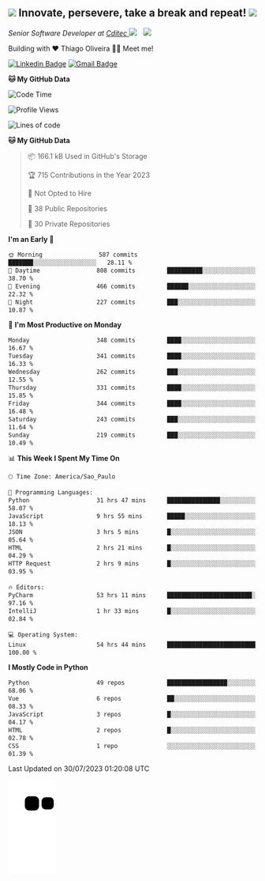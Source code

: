 <h2><img src="https://emojis.slackmojis.com/emojis/images/1531849430/4246/blob-sunglasses.gif?1531849430" width="30"/> Innovate, persevere, take a break and repeat! <img src="https://media.giphy.com/media/12oufCB0MyZ1Go/giphy.gif" width="50"></h2>
<img align='right' src="https://media.giphy.com/media/M9gbBd9nbDrOTu1Mqx/giphy.gif" width="230">
<p><em>Senior Software Developer at <a href="https://www.cditec.com.br/">Cditec
</a><img src="https://media.giphy.com/media/WUlplcMpOCEmTGBtBW/giphy.gif" width="30"> 
</em></p>



Building with ❤️ Thiago Oliveira 👋🏽 Meet me!

[![Linkedin Badge](https://img.shields.io/badge/-Thiago-blue?style=flat-square&logo=Linkedin&logoColor=white&link=https://www.linkedin.com/in/tgmarinho/)](https://www.linkedin.com/in/thiagoceconelo/) 
[![Gmail Badge](https://img.shields.io/badge/-thiceconelo@gmail.com-c14438?style=flat-square&logo=Gmail&logoColor=white&link=mailto:thiceconelo@gmail.com)](mailto:thiceconelo@gmail.com)

</em></p>

<!-- <span style="height ">
![Anurag's GitHub stats](https://github-readme-stats.vercel.app/api?username=arthurspk&show_icons=true&theme=tokyonight)
</span> -->

**🐱 My GitHub Data** 
<!--START_SECTION:waka-->
![Code Time](http://img.shields.io/badge/Code%20Time-389%20hrs%2047%20mins-blue)

![Profile Views](http://img.shields.io/badge/Profile%20Views-0-blue)

![Lines of code](https://img.shields.io/badge/From%20Hello%20World%20I%27ve%20Written-3.5%20million%20lines%20of%20code-blue)

**🐱 My GitHub Data** 

> 📦 166.1 kB Used in GitHub's Storage 
 > 
> 🏆 715 Contributions in the Year 2023
 > 
> 🚫 Not Opted to Hire
 > 
> 📜 38 Public Repositories 
 > 
> 🔑 30 Private Repositories 
 > 
**I'm an Early 🐤** 

```text
🌞 Morning                587 commits         ███████░░░░░░░░░░░░░░░░░░   28.11 % 
🌆 Daytime                808 commits         ██████████░░░░░░░░░░░░░░░   38.70 % 
🌃 Evening                466 commits         ██████░░░░░░░░░░░░░░░░░░░   22.32 % 
🌙 Night                  227 commits         ███░░░░░░░░░░░░░░░░░░░░░░   10.87 % 
```
📅 **I'm Most Productive on Monday** 

```text
Monday                   348 commits         ████░░░░░░░░░░░░░░░░░░░░░   16.67 % 
Tuesday                  341 commits         ████░░░░░░░░░░░░░░░░░░░░░   16.33 % 
Wednesday                262 commits         ███░░░░░░░░░░░░░░░░░░░░░░   12.55 % 
Thursday                 331 commits         ████░░░░░░░░░░░░░░░░░░░░░   15.85 % 
Friday                   344 commits         ████░░░░░░░░░░░░░░░░░░░░░   16.48 % 
Saturday                 243 commits         ███░░░░░░░░░░░░░░░░░░░░░░   11.64 % 
Sunday                   219 commits         ███░░░░░░░░░░░░░░░░░░░░░░   10.49 % 
```


📊 **This Week I Spent My Time On** 

```text
🕑︎ Time Zone: America/Sao_Paulo

💬 Programming Languages: 
Python                   31 hrs 47 mins      ███████████████░░░░░░░░░░   58.07 % 
JavaScript               9 hrs 55 mins       █████░░░░░░░░░░░░░░░░░░░░   18.13 % 
JSON                     3 hrs 5 mins        █░░░░░░░░░░░░░░░░░░░░░░░░   05.64 % 
HTML                     2 hrs 21 mins       █░░░░░░░░░░░░░░░░░░░░░░░░   04.29 % 
HTTP Request             2 hrs 9 mins        █░░░░░░░░░░░░░░░░░░░░░░░░   03.95 % 

🔥 Editors: 
PyCharm                  53 hrs 11 mins      ████████████████████████░   97.16 % 
IntelliJ                 1 hr 33 mins        █░░░░░░░░░░░░░░░░░░░░░░░░   02.84 % 

💻 Operating System: 
Linux                    54 hrs 44 mins      █████████████████████████   100.00 % 
```

**I Mostly Code in Python** 

```text
Python                   49 repos            █████████████████░░░░░░░░   68.06 % 
Vue                      6 repos             ██░░░░░░░░░░░░░░░░░░░░░░░   08.33 % 
JavaScript               3 repos             █░░░░░░░░░░░░░░░░░░░░░░░░   04.17 % 
HTML                     2 repos             █░░░░░░░░░░░░░░░░░░░░░░░░   02.78 % 
CSS                      1 repo              ░░░░░░░░░░░░░░░░░░░░░░░░░   01.39 % 
```




 Last Updated on 30/07/2023 01:20:08 UTC
<!--END_SECTION:waka-->

![Snake animation](https://github.com/rafaballerini/rafaballerini/blob/output/github-contribution-grid-snake.svg)


<!---
ceconelo/ceconelo is a ✨ special ✨ repository because its `README.md` (this file) appears on your GitHub profile.
You can click the Preview link to take a look at your changes.
--->
